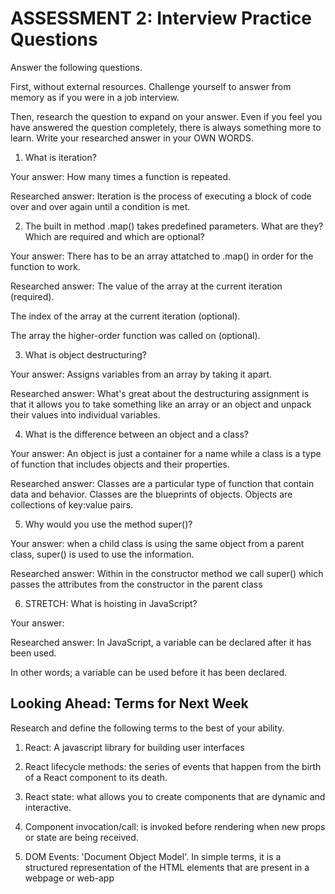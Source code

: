 # ASSESSMENT 2: Interview Practice Questions

Answer the following questions.

First, without external resources. Challenge yourself to answer from memory as if you were in a job interview.

Then, research the question to expand on your answer. Even if you feel you have answered the question completely, there is always something more to learn. Write your researched answer in your OWN WORDS.

1. What is iteration?

  Your answer: How many times a function is repeated.

  Researched answer: Iteration is the process of executing a block of code over and over again until a condition is met.



2. The built in method .map() takes predefined parameters. What are they? Which are required and which are optional?

  Your answer: There has to be an array attatched to .map() in order for the function to work. 

  Researched answer: The value of the array at the current iteration (required).

The index of the array at the current iteration (optional).

The array the higher-order function was called on (optional).



3. What is object destructuring?

  Your answer: Assigns variables from an array by taking it apart.

  Researched answer: What's great about the destructuring assignment is that it allows you to take something like an array or an object and unpack their values into individual variables.



4. What is the difference between an object and a class?

  Your answer: An object is just a container for a name while a class is a type of function that includes objects and their properties.

  Researched answer: Classes are a particular type of function that contain data and behavior. Classes are the blueprints of objects. Objects are collections of key:value pairs.


5. Why would you use the method super()?

  Your answer: when a child class is using the same object from a parent class, super() is used to use the information.

  Researched answer:  Within in the constructor method we call super() which passes the attributes from the constructor in the parent class



6. STRETCH: What is hoisting in JavaScript?

  Your answer:

  Researched answer: In JavaScript, a variable can be declared after it has been used.

In other words; a variable can be used before it has been declared.



## Looking Ahead: Terms for Next Week

Research and define the following terms to the best of your ability.

1. React: A javascript library for building user interfaces

2. React lifecycle methods: the series of events that happen from the birth of a React component to its death.

3. React state: what allows you to create components that are dynamic and interactive.

4. Component invocation/call: is invoked before rendering when new props or state are being received.

5. DOM Events: 'Document Object Model'. In simple terms, it is a structured representation of the HTML elements that are present in a webpage or web-app
